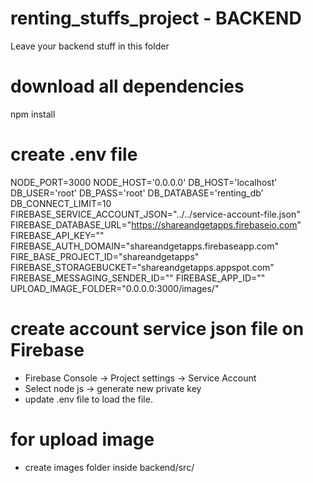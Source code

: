# renting_stuffs_project - BACKEND
Leave your backend stuff in this folder

# download all dependencies
npm install

# create .env file
<!-- Custom as needed -->
NODE_PORT=3000
NODE_HOST='0.0.0.0'
DB_HOST='localhost'
DB_USER='root'
DB_PASS='root'
DB_DATABASE='renting_db'
DB_CONNECT_LIMIT=10
FIREBASE_SERVICE_ACCOUNT_JSON="../../service-account-file.json"
FIREBASE_DATABASE_URL="https://shareandgetapps.firebaseio.com"
FIREBASE_API_KEY="<YOUR KEY>"
FIREBASE_AUTH_DOMAIN="shareandgetapps.firebaseapp.com"
FIRE_BASE_PROJECT_ID="shareandgetapps"
FIREBASE_STORAGEBUCKET="shareandgetapps.appspot.com"
FIREBASE_MESSAGING_SENDER_ID="<YOUR NUMBER>"
FIREBASE_APP_ID="<YOUR NUMBER>"
UPLOAD_IMAGE_FOLDER="0.0.0.0:3000/images/"

# create account service json file on Firebase
* Firebase Console -> Project settings -> Service Account 
* Select node js -> generate new private key
* update .env file to load the file.

# for upload image
* create images folder inside backend/src/